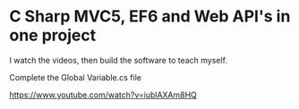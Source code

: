 # C Sharp MVC5, EF6 and Web API's in one project

I watch the videos, then build the software to teach myself.

Complete the Global Variable.cs file

https://www.youtube.com/watch?v=iublAXAm8HQ
